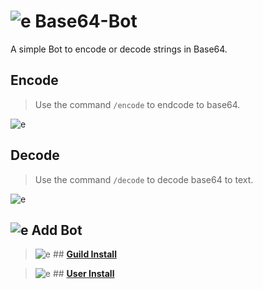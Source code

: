 # ![e](https://cdn.discordapp.com/emojis/1304172810532290560.webp?size=44&quality=lossless) Base64-Bot
A simple Bot to encode or decode strings in Base64.

## Encode 
> Use the command `/encode` to endcode to base64.
> 
![e](https://cdn.discordapp.com/attachments/1304137061770592307/1304520667143737447/walNeWC.png?ex=672fb10b&is=672e5f8b&hm=79ad7169c52b09d35ee94ac57110bf240eaa5d3b4e2e0f0c076e12896d0c17f2&)

## Decode 
> Use the command `/decode` to decode base64 to text.
> 
![e](https://cdn.discordapp.com/attachments/1304137061770592307/1304521192706674730/byIOnQD.png?ex=672fb189&is=672e6009&hm=453c2061f6d32042aa159752a394f0578e7ecdfde2524ad68506034f4ab80709&)

## ![e](https://cdn.discordapp.com/emojis/917851411218313236.webp?size=96&quality=lossless) Add Bot
> ![e](https://cdn.discordapp.com/emojis/1304496914485608558.webp?size=20&quality=lossless) ## [**Guild Install**](https://discord.com/oauth2/authorize?client_id=1302570462072803368&permissions=262144&integration_type=0&scope=bot+applications.commands)

> ![e](https://cdn.discordapp.com/emojis/1304496405141913630.webp?size=20&quality=lossless) ## [**User Install**](https://discord.com/oauth2/authorize?client_id=1302570462072803368&integration_type=1&scope=applications.commands)

